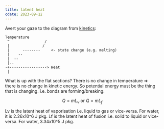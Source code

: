 ```yaml
---
title: latent heat
cdate: 2023-09-12
---
```


Avert your gaze to the diagram from [kinetics](/notes/kinetics):

```
Temperature
 ^                /
 |               /
 |      --------     <- state change (e.g. melting)
 |    --
 |  --
 |--
-+-----------------> Heat
 |
```

What is up with the flat sections? There is no change in temperature => there is no change in kinetic energy. So potential energy must be the thing that is changing. i.e. bonds are forming/breaking.

$$Q=mL_{v}\text{ or }Q=mL_{f}$$

Lv is the latent heat of vaporisation i.e. liquid to gas or vice-versa. For water, it is 2.26x10^6 J pkg. Lf is the latent heat of fusion i.e. solid to liquid or vice-versa. For water, 3.34x10^5 J pkg.